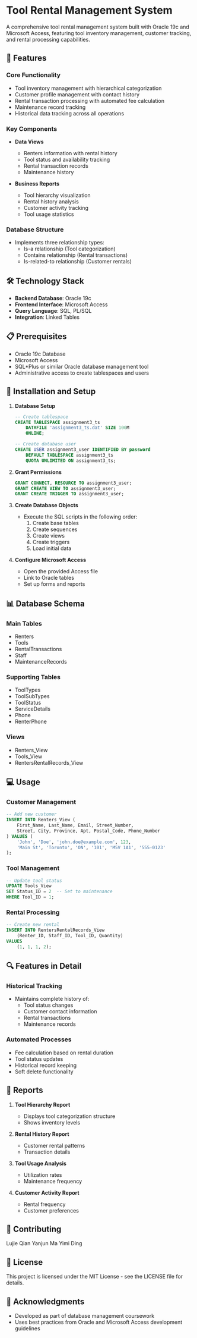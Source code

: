 # Tool Rental Management System

A comprehensive tool rental management system built with Oracle 19c and Microsoft Access, featuring tool inventory management, customer tracking, and rental processing capabilities.

## 🎯 Features

### Core Functionality
- Tool inventory management with hierarchical categorization
- Customer profile management with contact history
- Rental transaction processing with automated fee calculation
- Maintenance record tracking
- Historical data tracking across all operations

### Key Components
- **Data Views**
  - Renters information with rental history
  - Tool status and availability tracking
  - Rental transaction records
  - Maintenance history

- **Business Reports**
  - Tool hierarchy visualization
  - Rental history analysis
  - Customer activity tracking
  - Tool usage statistics

### Database Structure
- Implements three relationship types:
  - Is-a relationship (Tool categorization)
  - Contains relationship (Rental transactions)
  - Is-related-to relationship (Customer rentals)

## 🛠️ Technology Stack

- **Backend Database**: Oracle 19c
- **Frontend Interface**: Microsoft Access
- **Query Language**: SQL, PL/SQL
- **Integration**: Linked Tables

## 📋 Prerequisites

- Oracle 19c Database
- Microsoft Access
- SQL*Plus or similar Oracle database management tool
- Administrative access to create tablespaces and users

## 🚀 Installation and Setup

1. **Database Setup**
   ```sql
   -- Create tablespace
   CREATE TABLESPACE assignment3_ts
       DATAFILE 'assignment3_ts.dat' SIZE 100M
       ONLINE;

   -- Create database user
   CREATE USER assignment3_user IDENTIFIED BY password
       DEFAULT TABLESPACE assignment3_ts
       QUOTA UNLIMITED ON assignment3_ts;
   ```

2. **Grant Permissions**
   ```sql
   GRANT CONNECT, RESOURCE TO assignment3_user;
   GRANT CREATE VIEW TO assignment3_user;
   GRANT CREATE TRIGGER TO assignment3_user;
   ```

3. **Create Database Objects**
   - Execute the SQL scripts in the following order:
     1. Create base tables
     2. Create sequences
     3. Create views
     4. Create triggers
     5. Load initial data

4. **Configure Microsoft Access**
   - Open the provided Access file
   - Link to Oracle tables
   - Set up forms and reports

## 📊 Database Schema

### Main Tables
- Renters
- Tools
- RentalTransactions
- Staff
- MaintenanceRecords

### Supporting Tables
- ToolTypes
- ToolSubTypes
- ToolStatus
- ServiceDetails
- Phone
- RenterPhone

### Views
- Renters_View
- Tools_View
- RentersRentalRecords_View

## 💻 Usage

### Customer Management
```sql
-- Add new customer
INSERT INTO Renters_View (
    First_Name, Last_Name, Email, Street_Number,
    Street, City, Province, Apt, Postal_Code, Phone_Number
) VALUES (
    'John', 'Doe', 'john.doe@example.com', 123,
    'Main St', 'Toronto', 'ON', '101', 'M5V 1A1', '555-0123'
);
```

### Tool Management
```sql
-- Update tool status
UPDATE Tools_View
SET Status_ID = 2  -- Set to maintenance
WHERE Tool_ID = 1;
```

### Rental Processing
```sql
-- Create new rental
INSERT INTO RentersRentalRecords_View 
    (Renter_ID, Staff_ID, Tool_ID, Quantity)
VALUES 
    (1, 1, 1, 2);
```

## 🔍 Features in Detail

### Historical Tracking
- Maintains complete history of:
  - Tool status changes
  - Customer contact information
  - Rental transactions
  - Maintenance records

### Automated Processes
- Fee calculation based on rental duration
- Tool status updates
- Historical record keeping
- Soft delete functionality

## 📝 Reports

1. **Tool Hierarchy Report**
   - Displays tool categorization structure
   - Shows inventory levels

2. **Rental History Report**
   - Customer rental patterns
   - Transaction details

3. **Tool Usage Analysis**
   - Utilization rates
   - Maintenance frequency

4. **Customer Activity Report**
   - Rental frequency
   - Customer preferences

## 👥 Contributing

Lujie Qian
Yanjun Ma
Yimi Ding

## 📜 License

This project is licensed under the MIT License - see the LICENSE file for details.

## 🤝 Acknowledgments

- Developed as part of database management coursework
- Uses best practices from Oracle and Microsoft Access development guidelines

